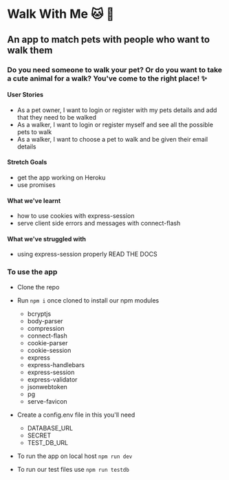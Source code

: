 
# Walk With Me  :cat: :dog:
## An app to match pets with people who want to walk them

### Do you need someone to walk your pet? Or do you want to take a cute animal for a walk? You've come to the right place! :sparkles:

#### User Stories
* As a pet owner, I want to login or register with my pets details and add that they need to be walked
* As a walker, I want to login or register myself and see all the possible pets to walk
* As a walker, I want to choose a pet to walk and be given their email details

#### Stretch Goals
* get the app working on Heroku
* use promises
#### What we've learnt
* how to use cookies with express-session
* serve client side errors and messages with connect-flash
#### What we've struggled with
* using express-session properly READ THE DOCS

### To use the app
* Clone the repo
* Run ```npm i``` once cloned to install our npm modules
    * bcryptjs
    * body-parser
    * compression
    * connect-flash
    * cookie-parser
    * cookie-session
    * express
    * express-handlebars
    * express-session
    * express-validator
    * jsonwebtoken
    * pg
    * serve-favicon

* Create a config.env file in this you'll need
    * DATABASE_URL
    * SECRET
    * TEST_DB_URL
* To run the app on local host ``` npm run dev ```
* To run our test files use ``` npm run testdb ```

